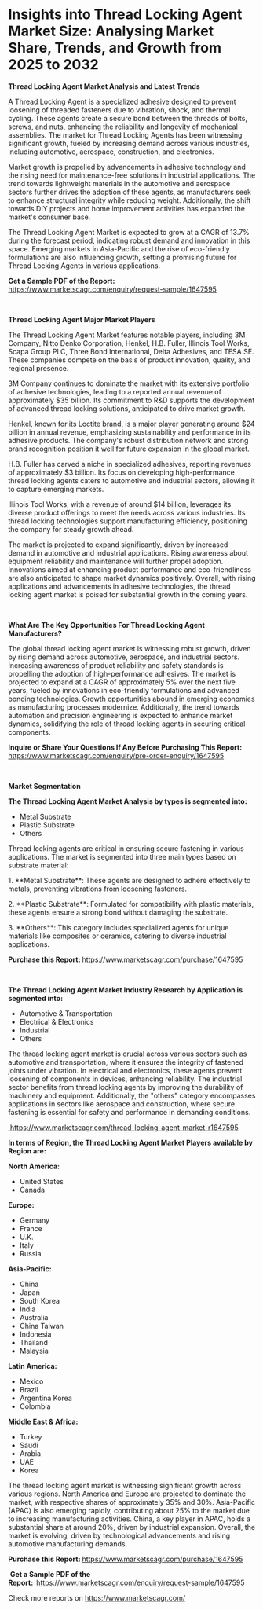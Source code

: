 <p><h1>Insights into Thread Locking Agent Market Size: Analysing Market Share, Trends, and Growth from 2025 to 2032</h1></p><p><strong>Thread Locking Agent Market Analysis and Latest Trends</strong></p>
<p><p>A Thread Locking Agent is a specialized adhesive designed to prevent loosening of threaded fasteners due to vibration, shock, and thermal cycling. These agents create a secure bond between the threads of bolts, screws, and nuts, enhancing the reliability and longevity of mechanical assemblies. The market for Thread Locking Agents has been witnessing significant growth, fueled by increasing demand across various industries, including automotive, aerospace, construction, and electronics.</p><p>Market growth is propelled by advancements in adhesive technology and the rising need for maintenance-free solutions in industrial applications. The trend towards lightweight materials in the automotive and aerospace sectors further drives the adoption of these agents, as manufacturers seek to enhance structural integrity while reducing weight. Additionally, the shift towards DIY projects and home improvement activities has expanded the market's consumer base.</p><p>The Thread Locking Agent Market is expected to grow at a CAGR of 13.7% during the forecast period, indicating robust demand and innovation in this space. Emerging markets in Asia-Pacific and the rise of eco-friendly formulations are also influencing growth, setting a promising future for Thread Locking Agents in various applications.</p></p>
<p><strong>Get a Sample PDF of the Report:&nbsp;</strong> <a href="https://www.marketscagr.com/enquiry/request-sample/1647595?utm_campaign=2116&utm_medium=2&utm_source=Github&utm_content=ia&utm_term=02042025&utm_id=thread-locking-agent">https://www.marketscagr.com/enquiry/request-sample/1647595</a></p>
<p>&nbsp;</p>
<p><strong>Thread Locking Agent Major Market Players</strong></p>
<p><p>The Thread Locking Agent Market features notable players, including 3M Company, Nitto Denko Corporation, Henkel, H.B. Fuller, Illinois Tool Works, Scapa Group PLC, Three Bond International, Delta Adhesives, and TESA SE. These companies compete on the basis of product innovation, quality, and regional presence.</p><p>3M Company continues to dominate the market with its extensive portfolio of adhesive technologies, leading to a reported annual revenue of approximately $35 billion. Its commitment to R&D supports the development of advanced thread locking solutions, anticipated to drive market growth.</p><p>Henkel, known for its Loctite brand, is a major player generating around $24 billion in annual revenue, emphasizing sustainability and performance in its adhesive products. The company's robust distribution network and strong brand recognition position it well for future expansion in the global market.</p><p>H.B. Fuller has carved a niche in specialized adhesives, reporting revenues of approximately $3 billion. Its focus on developing high-performance thread locking agents caters to automotive and industrial sectors, allowing it to capture emerging markets.</p><p>Illinois Tool Works, with a revenue of around $14 billion, leverages its diverse product offerings to meet the needs across various industries. Its thread locking technologies support manufacturing efficiency, positioning the company for steady growth ahead.</p><p>The market is projected to expand significantly, driven by increased demand in automotive and industrial applications. Rising awareness about equipment reliability and maintenance will further propel adoption. Innovations aimed at enhancing product performance and eco-friendliness are also anticipated to shape market dynamics positively. Overall, with rising applications and advancements in adhesive technologies, the thread locking agent market is poised for substantial growth in the coming years.</p></p>
<p>&nbsp;</p>
<p><strong>What Are The Key Opportunities For Thread Locking Agent Manufacturers?</strong></p>
<p><p>The global thread locking agent market is witnessing robust growth, driven by rising demand across automotive, aerospace, and industrial sectors. Increasing awareness of product reliability and safety standards is propelling the adoption of high-performance adhesives. The market is projected to expand at a CAGR of approximately 5% over the next five years, fueled by innovations in eco-friendly formulations and advanced bonding technologies. Growth opportunities abound in emerging economies as manufacturing processes modernize. Additionally, the trend towards automation and precision engineering is expected to enhance market dynamics, solidifying the role of thread locking agents in securing critical components.</p></p>
<p><strong>Inquire or Share Your Questions If Any Before Purchasing This Report:</strong> <a href="https://www.marketscagr.com/enquiry/pre-order-enquiry/1647595?utm_campaign=2116&utm_medium=2&utm_source=Github&utm_content=ia&utm_term=02042025&utm_id=thread-locking-agent">https://www.marketscagr.com/enquiry/pre-order-enquiry/1647595</a></p>
<p>&nbsp;</p>
<p><strong>Market Segmentation</strong></p>
<p><strong>The Thread Locking Agent Market Analysis by types is segmented into:</strong></p>
<p><ul><li>Metal Substrate</li><li>Plastic Substrate</li><li>Others</li></ul></p>
<p><p>Thread locking agents are critical in ensuring secure fastening in various applications. The market is segmented into three main types based on substrate material: </p><p>1. **Metal Substrate**: These agents are designed to adhere effectively to metals, preventing vibrations from loosening fasteners.</p><p>2. **Plastic Substrate**: Formulated for compatibility with plastic materials, these agents ensure a strong bond without damaging the substrate.</p><p>3. **Others**: This category includes specialized agents for unique materials like composites or ceramics, catering to diverse industrial applications.</p></p>
<p><strong>Purchase this Report:&nbsp;</strong><a href="https://www.marketscagr.com/purchase/1647595?utm_campaign=2116&utm_medium=2&utm_source=Github&utm_content=ia&utm_term=02042025&utm_id=thread-locking-agent">https://www.marketscagr.com/purchase/1647595</a></p>
<p>&nbsp;</p>
<p><strong>The Thread Locking Agent Market Industry Research by Application is segmented into:</strong></p>
<p><ul><li>Automotive & Transportation</li><li>Electrical & Electronics</li><li>Industrial</li><li>Others</li></ul></p>
<p><p>The thread locking agent market is crucial across various sectors such as automotive and transportation, where it ensures the integrity of fastened joints under vibration. In electrical and electronics, these agents prevent loosening of components in devices, enhancing reliability. The industrial sector benefits from thread locking agents by improving the durability of machinery and equipment. Additionally, the "others" category encompasses applications in sectors like aerospace and construction, where secure fastening is essential for safety and performance in demanding conditions.</p></p>
<p><a href="https://www.marketscagr.com/thread-locking-agent-market-r1647595?utm_campaign=2116&utm_medium=2&utm_source=Github&utm_content=ia&utm_term=02042025&utm_id=thread-locking-agent">&nbsp;https://www.marketscagr.com/thread-locking-agent-market-r1647595</a></p>
<p><strong>In terms of Region, the Thread Locking Agent Market Players available by Region are:</strong></p>
<p>
    <p> <strong> North America: </strong>
        <ul>
            <li>United States</li>
            <li>Canada</li>
        </ul>
        </p> 
    <p> <strong> Europe: </strong>
        <ul>
            <li>Germany</li>
            <li>France</li>
            <li>U.K.</li>
            <li>Italy</li>
            <li>Russia</li>
        </ul>
        </p> 
    <p> <strong> Asia-Pacific: </strong>
        <ul>
            <li>China</li>
            <li>Japan</li>
            <li>South Korea</li>
            <li>India</li>
            <li>Australia</li>
            <li>China Taiwan</li>
            <li>Indonesia</li>
            <li>Thailand</li>
            <li>Malaysia</li>
        </ul>
        </p> 
    <p> <strong> Latin America: </strong>
        <ul>
            <li>Mexico</li>
            <li>Brazil</li>
            <li>Argentina Korea</li>
            <li>Colombia</li>
        </ul>
        </p> 
    <p> <strong> Middle East & Africa: </strong>
        <ul>
            <li>Turkey</li>
            <li>Saudi</li>
            <li>Arabia</li>
            <li>UAE</li>
            <li>Korea</li>
        </ul>
    </p>
    </p>
<p><p>The thread locking agent market is witnessing significant growth across various regions. North America and Europe are projected to dominate the market, with respective shares of approximately 35% and 30%. Asia-Pacific (APAC) is also emerging rapidly, contributing about 25% to the market due to increasing manufacturing activities. China, a key player in APAC, holds a substantial share at around 20%, driven by industrial expansion. Overall, the market is evolving, driven by technological advancements and rising automotive manufacturing demands.</p></p>
<p><strong>Purchase this Report: </strong><a href="https://www.marketscagr.com/purchase/1647595?utm_campaign=2116&utm_medium=2&utm_source=Github&utm_content=ia&utm_term=02042025&utm_id=thread-locking-agent">https://www.marketscagr.com/purchase/1647595</a></p>
<p>&nbsp;<strong>Get a Sample PDF of the Report:&nbsp;&nbsp;</strong><a href="https://www.marketscagr.com/enquiry/request-sample/1647595?utm_campaign=2116&utm_medium=2&utm_source=Github&utm_content=ia&utm_term=02042025&utm_id=thread-locking-agent">https://www.marketscagr.com/enquiry/request-sample/1647595</a></p>
<p><strong></strong></p>
<p>Check more reports on <a href="https://www.marketscagr.com/?utm_campaign=2116&utm_medium=2&utm_source=Github&utm_content=ia&utm_term=02042025&utm_id=thread-locking-agent">https://www.marketscagr.com/</a></p>